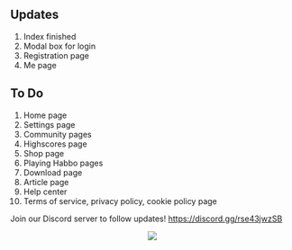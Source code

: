 ## Updates
1. Index finished
2. Modal box for login
3. Registration page
4. Me page

## To Do
1. Home page
2. Settings page
3. Community pages
4. Highscores page
5. Shop page
6. Playing Habbo pages
7. Download page
8. Article page
9. Help center
10. Terms of service, privacy policy, cookie policy page

Join our Discord server to follow updates! https://discord.gg/rse43jwzSB

<p align="center">
  <img src="https://4.bp.blogspot.com/-bmtODumkTL4/Vt36B0I1_oI/AAAAAAAAiOg/RjOA1pyxbXk/s1600/BAW_foroneday.png">
</p>
